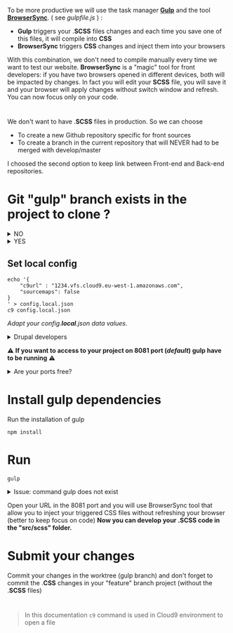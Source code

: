 


To be more productive we will use the task manager **[Gulp](https://gulpjs.com/)** and the tool **[BrowserSync](https://www.browsersync.io/)**. ( see _gulpfile.js_ ) :

-   **Gulp**  triggers your .**SCSS** files changes and each time you save one of this files,  it will compile into  **CSS**
-   **BrowserSync**  triggers **CSS** changes and inject them into your browsers

With this combination, we don't need to compile manually every time we want to test our website.  **BrowserSync** is a "magic" tool for front developers: if you have two browsers opened in different devices, both will be impacted by changes. In fact you will edit your  **SCSS** file, you will save it and your browser will apply changes without switch window and refresh. You can now focus only on your code.
#
We don't want to have .**SCSS** files in production. So we can choose 
 - To create a new Github repository specific for front sources
 - To create a branch in the current repository that will NEVER had to be merged with develop/master

I choosed the second option to keep link between Front-end and Back-end repositories.

# Git "gulp" branch exists in the project to clone ?

<details><summary>NO</summary><p>

```
cd %THEME_FOLDER%
git remote get-url --all origin | git clone `xargs` gulp
rm -rf gulp/**
cd gulp
git checkout -b gulp
git clone https:``//github.com/julien-/gulp_browsersync
mv gulp_browsersync/* .
rm -rf gulp_browsersync/
echo ".csscomb.json
config.default.json
config.local.json
gulpfile.js
package.json
node_modules"  > .gitignore
git add .
ll
```
Is there files to remove for the current branch "gulp" (for sample ".jenkinsfile") ? If no, you can commit
```
git commit -m "First commit: remove useless files."
```

# Set config files
1.  _config.**default**.json_ : original file from Library cloned ([https://github.com/julien-/gulp_browsersync](https://github.com/julien-/gulp_browsersync))
2.  _config.**project**.json_ : Overrides  _config.**default**.json._ Set default config for future builds for this project and for your colleagues.
3.  _config.**local**.json_ : Overrides  _config.**project**.json._ Non-versioned file, only used in your local environment

```
cp config.default.json config.project.json
c9 config.project.json
cp config.default.json config.local.json
c9 config.local.json
```
Adapt your _config.**project**.json_ data values. After that, remove from config.**local**.json the data already defined in config.**project**.json (in theory you just need to have "c9url" data in config.**local**.json).
`git commit -am "Adding config files."`
</p></details>

<details><summary>YES</summary><p>

```
cd %THEME_FOLDER%
git remote get-url --all origin | git clone `xargs` --branch gulp gulp
cd gulp
git clone https://github.com/julien-/gulp_browsersync
mv gulp_browsersync/* .
rm -rf gulp_browsersync/
```
</p></details>

## Set local config
```
echo '{
    "c9url" : "1234.vfs.cloud9.eu-west-1.amazonaws.com",
    "sourcemaps": false
}
' > config.local.json
c9 config.local.json
```
*Adapt your _config.**local**.json_ data values.*

<details><summary>Drupal developers</summary><p>
To not have troubles of Fonts, update your *settings.php* by adding the port to your `$base_url` _(do not hesitate to chmod 777 your settings.php in development environment)_ :

```
chmod 777 build/sites/default/settings.php
c9 build/sites/default/settings.php
```
```
$base_url = 'https://toto.com/%PROJECT_FOLDER%/build';
$base_url = 'https://toto.com:8081/%PROJECT_FOLDER%/build';
```
</p></details>

:warning: **If you want to access to your project on 8081 port (*default*) gulp have to be running** :warning:

<details><summary>Are your ports free?</summary><p>
Cloud9 open only 8080 8081 and 8082 ports. So you have to use one of this port

```
sudo netstat -tulpn | grep 8081
```

If your 8081 port is used, you have to free it by updating your C9 Devops configuration according your profile installed (LAMP or Docker) :

LAMP : `sudo salt-call state.apply profiles.lamp`
DOCKER : `sudo salt-call state.apply profiles.docker`

OR maybe kill the process gulp non-stopped
```
pidof gulp
kill %YOUR_PROCESS_ID%
```
</p></details>

# Install gulp dependencies
Run the installation of gulp
```
npm install
```

# Run

```
gulp
```
<details><summary>Issue: command gulp does not exist</summary><p>

```
npm install --global gulp-cli
```
</p></details>

Open your URL in the 8081 port and you will use BrowserSync tool that allow you to inject your triggered CSS files without refreshing your browser (better to keep focus on code)
**Now you can develop your .SCSS code in the "src/scss" folder.**

# Submit your changes
Commit your changes in the worktree (gulp branch) and don't forget to commit the .**CSS** changes in your "feature" branch project (without the .**SCSS** files)



#
> In this documentation `c9` command is used in Cloud9 environment to open a file
